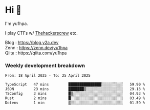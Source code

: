 # Hi 👋

I'm yu1hpa.

I play CTFs w/ [Thehackerscrew](https://www.thehackerscrew.team/) etc.

Blog : https://blog.y2a.dev  
Zenn : https://zenn.dev/yu1hpa  
Qiita : https://qiita.com/yu1hpa  

### Weekly development breakdown

<!--START_SECTION:waka-->

```txt
From: 18 April 2025 - To: 25 April 2025

TypeScript   47 mins         ███████████████░░░░░░░░░░   59.90 %
JSON         23 mins         ███████▒░░░░░░░░░░░░░░░░░   29.13 %
TSConfig     3 mins          █▒░░░░░░░░░░░░░░░░░░░░░░░   04.93 %
Rust         2 mins          █░░░░░░░░░░░░░░░░░░░░░░░░   03.49 %
Dotenv       1 min           ▒░░░░░░░░░░░░░░░░░░░░░░░░   01.59 %
```

<!--END_SECTION:waka-->

